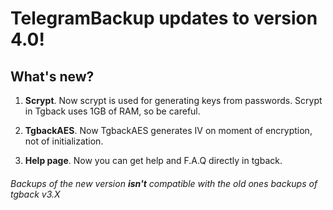 # TelegramBackup updates to version 4.0!
## What's new?

1. **Scrypt**. Now scrypt is used for generating keys from passwords. Scrypt in Tgback uses 1GB of RAM, so be careful.

2. **TgbackAES**. Now TgbackAES generates IV on moment of encryption, not of initialization.

3. **Help page**. Now you can get help and F.A.Q directly in tgback.

###### _Backups of the new version **isn't** compatible with the old ones backups of tgback v3.X_
